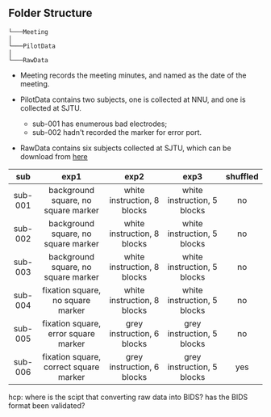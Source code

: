 ## Folder Structure

``````
└───Meeting
│
└───PilotData
│
└───RawData

``````


- Meeting records the meeting minutes, and named as the date of the meeting.


- PilotData contains two subjects, one is collected at NNU, and one is collected at SJTU. 
  - sub-001 has enumerous bad electrodes; 
  - sub-002 hadn't recorded the marker for error port.



- RawData contains six subjects collected at SJTU, which can be download from [here](https://gofile.me/6V7fC/08WYfdHOj)


|sub|exp1|exp2|exp3|shuffled|
|:---:|:---:|:---:|:---:|:---:|
|sub-001|background square, no square marker|white instruction, 8 blocks|white instruction, 5 blocks|no|
|sub-002|background square, no square marker|white instruction, 8 blocks|white instruction, 5 blocks|no|
|sub-003|background square, no square marker|white instruction, 8 blocks|white instruction, 5 blocks|no|
|sub-004|fixation square, no square marker|white instruction, 8 blocks|white instruction, 5 blocks|no|
|sub-005|fixation square, error square marker|grey instruction, 6 blocks|grey instruction, 5 blocks|no|
|sub-006|fixation square, correct square marker|grey instruction, 6 blocks|grey instruction, 5 blocks|yes|

hcp: where is the scipt that converting raw data into BIDS? has the BIDS format been validated?